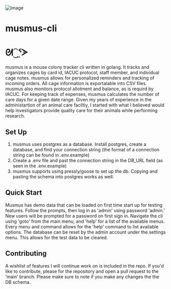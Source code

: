 ![Image](https://i.imgur.com/QCcx7xr.png)
# musmus-cli
# ᘛ⁐̤ᕐᐷ

musmus is a mouse colony tracker cli written in golang. It tracks and organizes cages by card id, IACUC protocol, staff member, and individual cage notes. musmus allows for personalized reminders and tracking of incoming orders. All cage information is exportalable into CSV files. musmus also monitors protocol allotment and balance, as is requird by IACUC. For keeping track of expenses, musmus calculates the number of care days for a given date range.
Given my years of experience in the administartion of an animal care faciltiy, I started with what I believed would help investigators provide quality care for their animals while performing research.

## Set Up
1. musmus uses postgres as a database. Install postgres, create a database, and find your connection string (the format of a connection string can be found in .env.example)
2. Create a .env file and past the connection string in the DB_URL field (as seen in the .env.example)
3. musmus supports using pressly/goose to set up the db. Copying and pasting the schema into postgres works as well.

## Quick Start
Musmus has demo data that can be loaded on first time start up for testing features. Follow the prompts, then log in as 'admin' using password 'admin.'
New users will be prompted for a password on first sign in.
Navigate the cli using 'goto' from the main menu, and 'help' for a list of the available menus.
Every menu and command allows for the 'help' command to list available options.
The database can be reset by the admin account under the settings menu. This allows for the test data to be cleared.

## Contributing
A wishlist of features I will continue work on is included in the repo. If you'd like to contribute, please for the repository and open a pull request to the 'main' branch. Please make sure to note if you make any changes the the DB schema.
